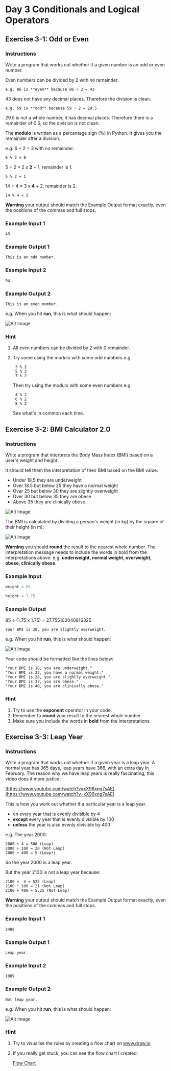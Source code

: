 # Day 3 Conditionals and Logical Operators

## Exercise 3-1: Odd or Even

### Instructions

Write a program that works out whether if a given number is an odd or even number.

Even numbers can be divided by 2 with no remainder.

    e.g. 86 is **even** because 86 ÷ 2 = 43

43 does not have any decimal places. Therefore the division is clean.

    e.g. 59 is **odd** because 59 ÷ 2 = 29.5

29.5 is not a whole number, it has decimal places. Therefore there is a remainder of 0.5, so the division is not clean.

The **modulo** is written as a percentage sign (%) in Python. It gives you the remainder after a division.

e.g. 6 ÷ 2 = 3 with no remainder.

    6 % 2 = 0

5 ÷ 2 = 2 x **2** + 1, remainder is 1.

    5 % 2 = 1

14 ÷ 4 = 3 x **4** + 2, remainder is 2.

    14 % 4 = 2

**Warning** your output should match the Example Output format exactly, even the positions of the commas and full stops.

### Example Input 1

    43

### Example Output 1

    This is an odd number.

### Example Input 2

    94

### Example Output 2

    This is an even number.

e.g. When you hit **run**, this is what should happen:

![Alt Image](https://cdn.fs.teachablecdn.com/bkF9TKJSTGksvxNzOtba)

### Hint

1. All even numbers can be divided by 2 with 0 remainder.
2. Try some using the modulo with some odd numbers e.g.

        3 % 2
        5 % 2
        7 % 2

    Then try using the modulo with some even numbers e.g.

        4 % 2
        6 % 2
        8 % 2

    See what's in common each time.

## Exercise 3-2: BMI Calculator 2.0

### Instructions

Write a program that interprets the Body Mass Index (BMI) based on a user's weight and height.

It should tell them the interpretation of their BMI based on the BMI value.

- Under 18.5 they are underweight
- Over 18.5 but below 25 they have a normal weight
- Over 25 but below 30 they are slightly overweight
- Over 30 but below 35 they are obese
- Above 35 they are clinically obese.

![Alt Image](https://cdn.fs.teachablecdn.com/qTOp8afxSkGfU5YGYf36)

The BMI is calculated by dividing a person's weight (in kg) by the square of their height (in m):

![Alt Image](https://cdn.fs.teachablecdn.com/jKHjnLrNQjqzdz3MTMyv)

**Warning** you should **round** the result to the nearest whole number. The interpretation message needs to include the words in bold from the interpretations above. e.g. **underweight, normal weight,  overweight, obese, clinically obese**.

### Example Input

```python
weight = 85
```

```python
height = 1.75
```

### Example Output

85 ÷ (1.75 x 1.75) =  27.755102040816325

    Your BMI is 28, you are slightly overweight.

e.g. When you hit **run**, this is what should happen:

![Alt Image](https://cdn.fs.teachablecdn.com/mGRynIETXuVqoDk8unci)

Your code should be formatted like the lines below:

    "Your BMI is 18, you are underweight."
    "Your BMI is 22, you have a normal weight."
    "Your BMI is 28, you are slightly overweight."
    "Your BMI is 33, you are obese."
    "Your BMI is 40, you are clinically obese."

### Hint

1. Try to use the **exponent** operator in your code.
2. Remember to **round** your result to the nearest whole number.
3. Make sure you include the words in **bold** from the interpretations.

## Exercise 3-3: Leap Year

### Instructions

Write a program that works out whether if a given year is a leap year. A normal year has 365 days, leap years have 366, with an extra day in February. The reason why we have leap years is really fascinating, this video does it more justice:

[https://www.youtube.com/watch?v=xX96xng7sAE](https://www.youtube.com/watch?v=xX96xng7sAE)

This is how you work out whether if a particular year is a leap year.

- on every year that is evenly divisible by 4
- **except** every year that is evenly divisible by 100
- **unless** the year is also evenly divisible by 400`  

e.g. The year 2000:

    2000 ÷ 4 = 500 (Leap)
    2000 ÷ 100 = 20 (Not Leap)
    2000 ÷ 400 = 5 (Leap!)

So the year 2000 is a leap year.

But the year 2100 is not a leap year because:

    2100 ÷  4 = 525 (Leap)
    2100 ÷ 100 = 21 (Not Leap)
    2100 ÷ 400 = 5.25 (Not Leap)

**Warning** your output should match the Example Output format exactly, even the positions of the commas and full stops.

### Example Input 1

    2400

### Example Output 1

    Leap year.

### Example Input 2

    1989

### Example Output 2

    Not leap year.

e.g. When you hit **run**, this is what should happen:  

![Alt Image](https://cdn.fs.teachablecdn.com/AthNqKoSm6JD4sMom2X2)

### Hint

1. Try to visualise the rules by creating a flow chart on www.draw.io
2. If you really get stuck, you can see the flow chart I created:

    [Flow Chart](https://bit.ly/36BjS2D)
